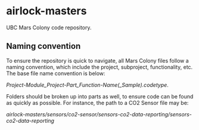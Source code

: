 # airlock-masters
UBC Mars Colony code repository.

## Naming convention
To ensure the repository is quick to navigate, all Mars Colony files follow a naming convention, which include the project, subproject, functionality, etc. The base file name convention is below:

*Project-Module_Project-Part_Function-Name(_Sample).codetype*.

Folders should be broken up into parts as well, to ensure code can be found as quickly as possible. For instance, the path to a CO2 Sensor file may be:

*airlock-masters/sensors/co2-sensor/sensors-co2-data-reporting/sensors-co2-data-reporting*
